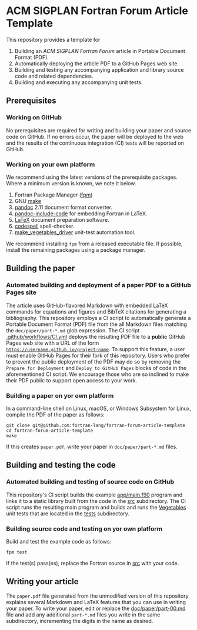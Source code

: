 ACM SIGPLAN Fortran Forum Article Template
==========================================

This repository provides a template for

1. Building an _ACM SIGPLAN Fortran Forum_ article in Portable Document Format (PDF).
2. Automatically deploying the article PDF to a GitHub Pages web site.
3. Building and testing any accompanying application and library source code and related dependencies.
4. Building and executing any accompanying unit tests.

Prerequisites
-------------

### Working on GitHub

No prerequisites are required for writing and building your paper and source code on GitHub.  If no errors occur, the paper will be deployed to the web and the results of the continuous integration (CI) tests will be reported on GitHub.

### Working on your own platform

We recommend using the latest versions of the prerequisite packages.  Where a minimum version is known, we note it below.

1. Fortran Package Manager ([fpm](https://github.com/fortran-lang/fpm))
2. GNU [make](https://www.gnu.org/software/make/)
3. [pandoc](https://pandoc.org) 2.11 document format converter.
4. [pandoc-include-code](https://github.com/owickstrom/pandoc-include-code) for embedding Fortran in LaTeX.
5. [LaTeX](https://www.latex-project.org) document preparation software.
6. [codespell](https://github.com/codespell-project/codespell) spell-checker.
7. [make\_vegetables\_driver](https://gitlab.com/everythingfunctional/make_vegetables_driver) unit-test automation tool.

We recommend installing `fpm` from a released executable file. If possible, install the remaining packages using a package manager.

Building the paper
------------------

### Automated building and deployment of a paper PDF to a GitHub Pages site

The article uses GitHub-flavored Markdown with embedded LaTeX commands for equations and figures and BibTeX citations for generating a bibliography.
This repository employs a CI script to automatically generate a Portable Document Format (PDF) file from the all Markdown files matching the `doc/paper/part-*.md` glob expression.
The CI script [.github/workflows/CI.yml](.github/workflows/CI.yml) deploys the resulting PDF file to a **public** GitHub Pages web site with a URL of the form [`https://username.github.io/project-name`](https://fortran-lang.github.io/fortran-forum-article-template/).
To support this feature, a user must enable GitHub Pages for their fork of this repository.
Users who prefer to prevent the public deployment of the PDF may do so by removing the `Prepare for Deployment` and `Deploy to GitHub Pages` blocks of code in the aforementioned CI script.
We encourage those who are so inclined to make their PDF public to support open access to your work.

### Building a paper on yor own platform

In a command-line shell on Linux, macOS, or Windows Subsystem for Linux, compile the PDF of the paper as follows:
```
git clone git@github.com:fortran-lang/fortran-forum-article-template
cd fortran-forum-article-template
make
```
If this creates `paper.pdf`, write your paper in `doc/paper/part-*.md` files.

Building and testing the code
-----------------------------

### Automated building and testing of source code on GitHub

This repository's CI script builds the example [app/main.f90] program and links it to a static library built from the code in the [src] subdirectory.  The CI script runs the resulting main program and builds and runs the [Vegetables] unit tests that are located in the [tests] subdirectory.

### Building source code and testing on yor own platform

Build and test the example code as follows:
```
fpm test
```
If the test(s) pass(es), replace the Fortran source in [src](src) with your code.

Writing your article
--------------------

The `paper.pdf` file generated from the unmodified version of this repository explains several Markdown and LaTeX features that you can use in writing your paper.  To write your paper, edit or replace the [doc/paper/part-00.md] file and add any additional `part-*.md` files you write in the same subdirectory, incrementing the digits in the name as desired.

[app/main.f90]: ./app/main.f90
[src]: ./src 
[Vegetables]: https://gitlab.com/everythingfunctional/vegetables
[tests]: ./tests
[doc/paper/part-00.md]: ./doc/paper/part-00.md
